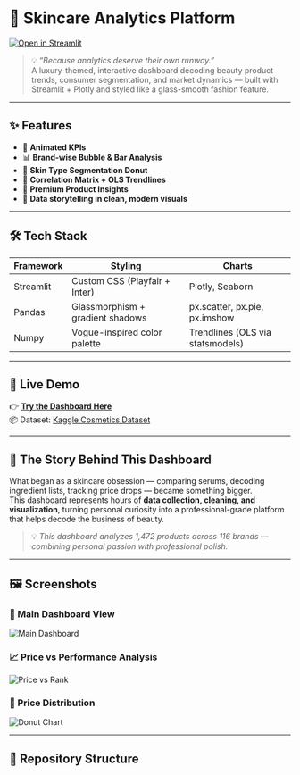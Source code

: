 # 💄 Skincare Analytics Platform

[![Open in Streamlit](https://static.streamlit.io/badges/streamlit_badge_black_white.svg)](https://skincare-analysis-vidhi-sharma.streamlit.app/)

> 💡 *“Because analytics deserve their own runway.”*  
> A luxury-themed, interactive dashboard decoding beauty product trends, consumer segmentation, and market dynamics — built with Streamlit + Plotly and styled like a glass-smooth fashion feature.

---

## ✨ Features

- 💅 **Animated KPIs**  
- 📊 **Brand-wise Bubble & Bar Analysis**  
- 🍩 **Skin Type Segmentation Donut**  
- 🔬 **Correlation Matrix + OLS Trendlines**  
- 💎 **Premium Product Insights**  
- 🎯 **Data storytelling in clean, modern visuals**

---

## 🛠️ Tech Stack

| Framework | Styling                         | Charts                      |
|-----------|----------------------------------|-----------------------------|
| Streamlit | Custom CSS (Playfair + Inter)    | Plotly, Seaborn             |
| Pandas    | Glassmorphism + gradient shadows | px.scatter, px.pie, px.imshow |
| Numpy     | Vogue-inspired color palette     | Trendlines (OLS via statsmodels) |

---

## 🚀 Live Demo

👉 [**Try the Dashboard Here**](https://skincare-analysis-vidhi-sharma.streamlit.app/)  
📦 Dataset: [Kaggle Cosmetics Dataset](https://www.kaggle.com/datasets/krunal25/cosmetics-dataset)

---

## 💭 The Story Behind This Dashboard

What began as a skincare obsession — comparing serums, decoding ingredient lists, tracking price drops — became something bigger.  
This dashboard represents hours of **data collection, cleaning, and visualization**, turning personal curiosity into a professional-grade platform that helps decode the business of beauty.

> 💡 *This dashboard analyzes 1,472 products across 116 brands — combining personal passion with professional polish.*

---

## 🖼️ Screenshots

### 💜 Main Dashboard View
![Main Dashboard](assets/dashboard_screenshot.png)

### 📈 Price vs Performance Analysis
![Price vs Rank](assets/price_analysis.png)

### 🍩 Price Distribution
![Donut Chart](assets/price_distribution.png)

---

## 📂 Repository Structure

